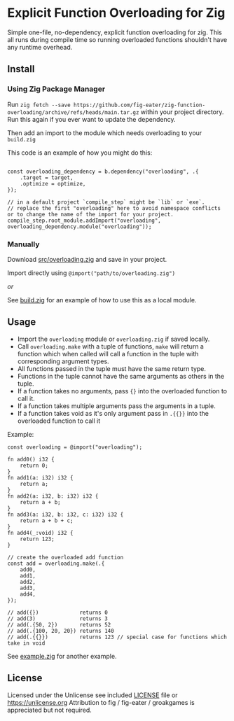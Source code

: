 # Explicit Function Overloading for Zig

Simple one-file, no-dependency, explicit function overloading for zig.
This all runs during compile time so running overloaded functions shouldn't have
any runtime overhead.

## Install

### Using Zig Package Manager

Run `zig fetch --save https://github.com/fig-eater/zig-function-overloading/archive/refs/heads/main.tar.gz`
within your project directory. Run this again if you ever want to update the dependency.

Then add an import to the module which needs overloading to your `build.zig`

This code is an example of how you might do this:

```zig

const overloading_dependency = b.dependency("overloading", .{
    .target = target,
    .optimize = optimize,
});

// in a default project `compile_step` might be `lib` or `exe`.
// replace the first "overloading" here to avoid namespace conflicts or to change the name of the import for your project.
compile_step.root_module.addImport("overloading", overloading_dependency.module("overloading"));

```

### Manually

Download [src/overloading.zig](./src/overloading.zig) and save in your project.

Import directly using `@import("path/to/overloading.zig")`

*or*

See [build.zig](./build.zig) for an example of how to use this as a local
module.

## Usage

- Import the `overloading` module or `overloading.zig` if saved locally.
- Call `overloading.make` with a tuple of functions, `make` will return a function which when
called will call a function in the tuple with corresponding argument types.
- All functions passed in the tuple must have the same return type.
- Functions in the tuple cannot have the same arguments as others in the tuple.
- If a function takes no arguments, pass `{}` into the overloaded function to call it.
- If a function takes multiple arguments pass the arguments in a tuple.
- If a function takes void as it's only argument pass in `.{{}}` into the overloaded function to call it

Example:
```zig
const overloading = @import("overloading");

fn add0() i32 {
    return 0;
}
fn add1(a: i32) i32 {
    return a;
}
fn add2(a: i32, b: i32) i32 {
    return a + b;
}
fn add3(a: i32, b: i32, c: i32) i32 {
    return a + b + c;
}
fn add4(_:void) i32 {
    return 123;
}

// create the overloaded add function
const add = overloading.make(.{
    add0,
    add1,
    add2,
    add3,
    add4,
});

// add({})             returns 0
// add(3)              returns 3
// add(.{50, 2})       returns 52
// add(.{100, 20, 20}) returns 140
// add(.{{}})          returns 123 // special case for functions which take in void
```
See [example.zig](src/example.zig) for another example.

## License

Licensed under the Unlicense see included [LICENSE](./LICENSE) file or
https://unlicense.org
Attribution to fig / fig-eater / groakgames is appreciated but not required.
